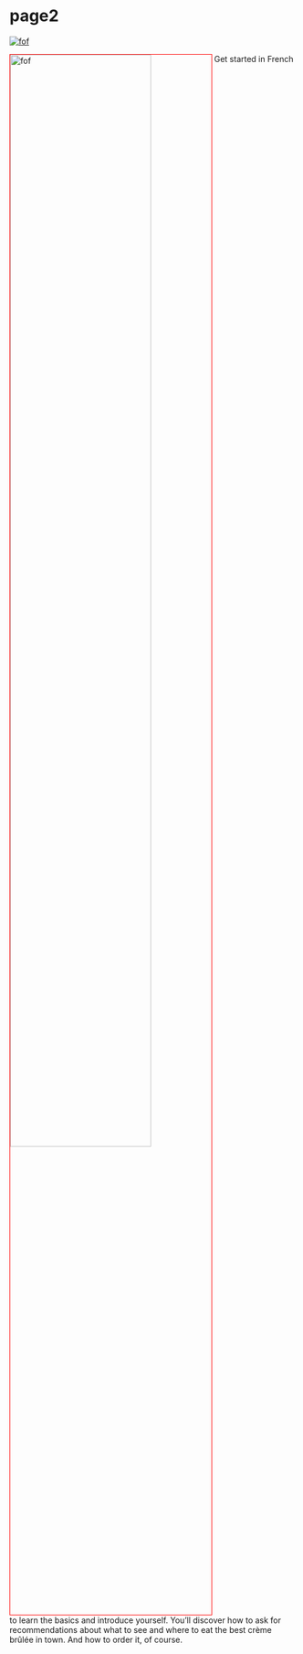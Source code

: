 <h1> page2 </h1>
<a href="https://cdn01.alison-static.net/courses/834/alison_courseware_intro_834.jpg">

<img src="https://cdn01.alison-static.net/courses/834/alison_courseware_intro_834.jpg" alt="fof" >                                                  </a>      

<p>
<img style="width:70%; vertical-align:top; border:1px solid red;"
src="https://cdn01.alison-static.net/courses/834/alison_courseware_intro_834.jpg" alt="fof">
Get started in French to learn the basics and introduce yourself. You’ll discover how to ask for recommendations about what to see and where to eat the best crème brûlée in town. And how to order it, of course.  
  
</p>
